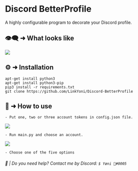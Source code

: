 # Discord BetterProfile

A highly configurable program to decorate your Discord profile.

## 👁‍🗨 ➜ What looks like

<p align="left"><img src="https://media.discordapp.net/attachments/966065872819073127/984435886781530153/unknown.png"</p>

## ⚙️ ➜ Installation

```
apt-get install python3
apt-get install python3-pip
pip3 install -r requirements.txt
git clone https://github.com/LinkYoni/Discord-BetterProfile
```

## 🔨 ➜ How to use

```
- Put one, two or three account tokens in config.json file.
```
<p align="left"><img src="https://media.discordapp.net/attachments/966065872819073127/984438432589828096/unknown.png"</p>

```
- Run main.py and choose an account.
```

<p align="left"><img src="https://media.discordapp.net/attachments/966065872819073127/984435757005557770/unknown.png"</p>
  
```
- Choose one of the five options
```

###### 🔧 | Do you need help? Contact me by Discord: ``$ Yøni 🚬#0005``
